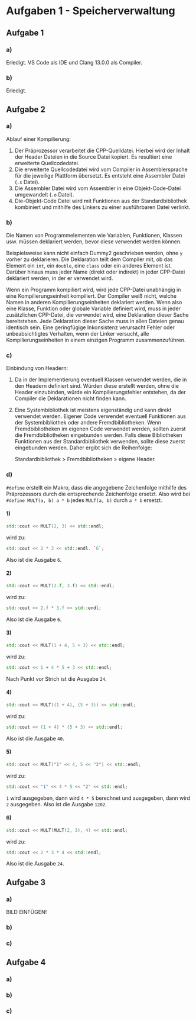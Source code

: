 # Aufgaben 1 - Speicherverwaltung

## Aufgabe 1

### a)

Erledigt. VS Code als IDE und Clang 13.0.0 als Compiler.

### b)

Erledigt.

## Aufgabe 2

### a)

Ablauf einer Kompilierung:

1. Der Präprozessor verarbeitet die CPP-Quelldatei. Hierbei wird der Inhalt der Header Dateien in die Source Datei kopiert. Es resultiert eine erweiterte Quellcodedatei.
2. Die erweiterte Quellcodedatei wird vom Compiler in Assemblersprache für die jeweilige Plattform übersetzt. Es entsteht eine Assembler Datei (`.s` Datei).
3. Die Assembler Datei wird vom Assembler in eine Objekt-Code-Datei umgewandelt (`.o` Datei).
4. Die-Objekt-Code Datei wird mit Funktionen aus der Standardbibliothek kombiniert und mithilfe des Linkers zu einer ausführbaren Datei verlinkt.

### b)

Die Namen von Programmelementen wie Variablen, Funktionen, Klassen usw. müssen deklariert werden, bevor diese verwendet werden können.

Beispielsweise kann nicht einfach Dummy2 geschrieben werden, ohne `y` vorher zu deklarieren.
Die Deklaration teilt dem Compiler mit, ob das Element ein `int`, ein `double`, eine `class` oder ein anderes Element ist. Darüber hinaus muss jeder Name (direkt oder indirekt) in jeder CPP-Datei deklariert werden, in der er verwendet wird.

Wenn ein Programm kompiliert wird, wird jede CPP-Datei unabhängig in eine Kompilierungseinheit kompiliert.
Der Compiler weiß nicht, welche Namen in anderen Kompilierungseinheiten deklariert werden. Wenn also eine Klasse, Funktion oder globale Variable definiert wird, muss in jeder zusätzlichen CPP-Datei, die verwendet wird, eine Deklaration dieser Sache bereitstehen. Jede Deklaration dieser Sache muss in allen Dateien genau identisch sein. Eine geringfügige Inkonsistenz verursacht Fehler oder unbeabsichtigtes Verhalten, wenn der Linker versucht, alle Kompilierungseinheiten in einem einzigen Programm zusammenzuführen.

### c)

Einbindung von Headern:

1. Da in der Implementierung eventuell Klassen verwendet werden, die in den Headern definiert sind. Würden diese erstellt werden, ohne die Header einzubinden, würde ein Kompilierungsfehler entstehen, da der Compiler die Deklarationen nicht finden kann.
2. Eine Systembibliothek ist meistens eigenständig und kann direkt verwendet werden. Eigener Code verwendet eventuell Funktionen aus der Systembibliothek oder andere Fremdbibliotheken. Wenn Fremdbibliotheken im eigenen Code verwendet werden, sollten zuerst die Fremdbibliotheken eingebunden werden. Falls diese Bibliotheken Funktionen aus der Standardbibliothek verwenden, sollte diese zuerst eingebunden werden. Daher ergibt sich die Reihenfolge:

   Standardbibliothek > Fremdbibliotheken > eigene Header.

### d)

`#define` erstellt ein Makro, dass die angegebene Zeichenfolge mithilfe des Präprozessors durch die entsprechende Zeichenfolge ersetzt. Also wird bei `#define MULT(a, b) a * b` jedes `MULT(a, b)` durch `a * b` ersetzt.

#### 1)

```cpp
std::cout << MULT(2, 3) << std::endl;
```

wird zu:

```cpp
std::cout << 2 * 3 << std::endl. `6`;
```

Also ist die Ausgabe `6`.

#### 2)

```cpp
std::cout << MULT(2.f, 3.f) << std::endl;
```

wird zu:

```cpp
std::cout << 2.f * 3.f << std::endl;
```

Also ist die Ausgabe `6`.

#### 3)

```cpp
std::cout << MULT(1 + 4, 5 + 3) << std::endl;
```

wird zu:

```cpp
std::cout << 1 + 4 * 5 + 3 << std::endl;
```

Nach Punkt vor Strich ist die Ausgabe `24`.

#### 4)

```cpp
std::cout << MULT((1 + 4), (5 + 3)) << std::endl;
```

wird zu:

```cpp
std::cout << (1 + 4) * (5 + 3) << std::endl;
```

Also ist die Ausgabe `40`.

#### 5)

```cpp
std::cout << MULT("1" << 4, 5 << "2") << std::endl;
```

wird zu:

```cpp
std::cout << "1" << 4 * 5 << "2" << std::endl;
```

`1` wird ausgegeben, dann wird `4 * 5` berechnet und ausgegeben, dann wird `2` ausgegeben. Also ist die Ausgabe `1202`.

#### 6)

```cpp
std::cout << MULT(MULT(2, 3), 4) << std::endl;
```

wird zu:

```cpp
std::cout << 2 * 3 * 4 << std::endl;
```

Also ist die Ausgabe `24`.

## Aufgabe 3

### a)

BILD EINFÜGEN!

### b)

### c)

## Aufgabe 4

### a)

### b)

### c)
